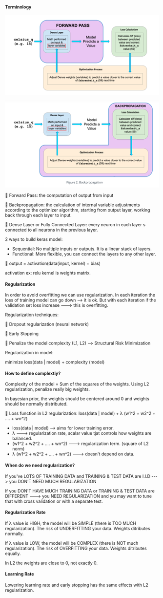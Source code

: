 #### Terminology

![Image description](images/forward_pass.png)

![Image description](images/backpropagation.png)



💛 Forward Pass: the computation of output from input

💛 Backpropagation: the calculation of internal variable adjustments according to the optimizer algorithm, 
starting from output layer, working back through each layer to input. 

💛 Dense Layer or Fully Connected Layer: every neuron in each layer s connected to all neurons in the previous layer. 

2 ways to build keras model:
- Sequential: No multiple inputs or outputs. It is a linear stack of layers. 
- Functional: More flexible, you can connect the layers to any other layer. 


💛 output = activation(data(input, kernel) + bias) 

activation ex: relu
kernel is weights matrix. 

#### Regularization

In order to avoid overfitting we can use regularization. 
In each iteration the loss of training model can go down --> it is ok. But with each iteration if the validation set loss 
increase ---> this is overfitting. 

Regularization techniques: 

💛 Dropout regularization (neural network)

💛 Early Stopping

💛 Penalize the model complexity (L1, L2) --> Structural Risk Minimization 

Regularization in model:

minimize loss(data | model) + complexity (model)


####  How to define complextiy?

Complexity of the model = Sum of the squares of the weights. 
Using L2 regularization, penalize really big weights. 

In bayesian prior, the weights should be centered around 0 and weights should be normally distributed. 

💛 Loss function in L2 regularization: loss(data | model) + &lambda; (w1^2 + w2^2 + .... + wn^2)

- loss(data | model) --> aims for lower training error. 
- &lambda; ---> regularization rate, scalar value tjat controls how weights are balanced.
- (w1^2 + w2^2 + .... + wn^2) ---> regularization term. (square of L2 norm)
- &lambda; (w1^2 + w2^2 + .... + wn^2) ---> doesn't depend on data.

#### When do we need regularization? 

If you've LOTS OF TRAINING DATA and TRAINING & TEST DATA are I.I.D ---> you DON'T NEED MUCH REGULARIZATION

If you DON'T HAVE MUCH TRAINING DATA or TRAINING & TEST DATA are DIFFERENT ---> you NEED REGULARIZATION
and yıu may want to tune that with cross validation or with a separate test.


#### Regularization Rate

If &lambda; value is HIGH; the model will be SIMPLE (there is TOO MUCH regularization). The risk of UNDERFITTING your data. 
Weights ditributes normally. 

If &lambda; value is LOW; the model will be COMPLEX (there is NOT much regularization). The risk of OVERFITTING your data. 
Weights ditributes equally. 

In L2  the weights are close to 0, not exactly 0. 


#### Learning Rate

Lowering learning rate and early stopping has the same effects with L2 regularization. 





